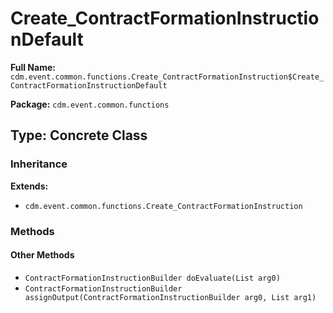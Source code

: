 # Create_ContractFormationInstructionDefault

**Full Name:** `cdm.event.common.functions.Create_ContractFormationInstruction$Create_ContractFormationInstructionDefault`

**Package:** `cdm.event.common.functions`

## Type: Concrete Class

### Inheritance

**Extends:**
- `cdm.event.common.functions.Create_ContractFormationInstruction`

### Methods

#### Other Methods

- `ContractFormationInstructionBuilder doEvaluate(List arg0)`
- `ContractFormationInstructionBuilder assignOutput(ContractFormationInstructionBuilder arg0, List arg1)`

